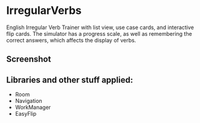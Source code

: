 # IrregularVerbs
English Irregular Verb Trainer with list view, use case cards, and interactive flip cards. The simulator has a progress scale, as well as remembering the correct answers, which affects the display of verbs.

## Screenshot


## Libraries and other stuff applied:
- Room
- Navigation
- WorkManager
- EasyFlip
